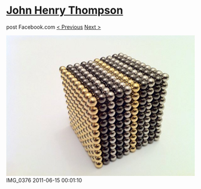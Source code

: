 # [John Henry Thompson](../README.md)
post Facebook.com
[< Previous](2011-06-15-9.md) [Next >](2011-06-15-11.md)

[![](../media/2011-06-15/Magnetic-Balls-IMG_0376.jpg)](../README.md)
IMG_0376
2011-06-15 00:01:10